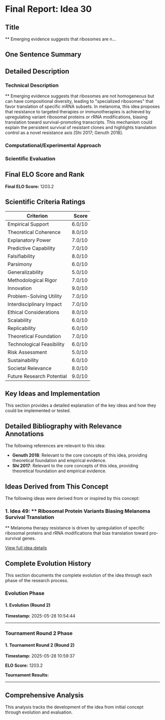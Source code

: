 # Final Report: Idea 30

## Title

** Emerging evidence suggests that ribosomes are n...

## One Sentence Summary



## Detailed Description

### Technical Description

** Emerging evidence suggests that ribosomes are not homogeneous but can have compositional diversity, leading to "specialized ribosomes" that favor translation of specific mRNA subsets. In melanoma, this idea proposes that resistance to targeted therapies or immunotherapies is achieved by upregulating variant ribosomal proteins or rRNA modifications, biasing translation toward survival-promoting transcripts. This mechanism could explain the persistent survival of resistant clones and highlights translation control as a novel resistance axis [Shi 2017; Genuth 2018].

### Computational/Experimental Approach



### Scientific Evaluation




## Final ELO Score and Rank

**Final ELO Score:** 1203.2

## Scientific Criteria Ratings

| Criterion | Score |
|---|---:|
| Empirical Support | 6.0/10 |
| Theoretical Coherence | 8.0/10 |
| Explanatory Power | 7.0/10 |
| Predictive Capability | 7.0/10 |
| Falsifiability | 8.0/10 |
| Parsimony | 6.0/10 |
| Generalizability | 5.0/10 |
| Methodological Rigor | 7.0/10 |
| Innovation | 9.0/10 |
| Problem-Solving Utility | 7.0/10 |
| Interdisciplinary Impact | 7.0/10 |
| Ethical Considerations | 8.0/10 |
| Scalability | 6.0/10 |
| Replicability | 6.0/10 |
| Theoretical Foundation | 7.0/10 |
| Technological Feasibility | 6.0/10 |
| Risk Assessment | 5.0/10 |
| Sustainability | 6.0/10 |
| Societal Relevance | 8.0/10 |
| Future Research Potential | 9.0/10 |

## Key Ideas and Implementation

This section provides a detailed explanation of the key ideas and how they could be implemented or tested.


## Detailed Bibliography with Relevance Annotations

The following references are relevant to this idea:

- **Genuth 2018**: Relevant to the core concepts of this idea, providing theoretical foundation and empirical evidence.
- **Shi 2017**: Relevant to the core concepts of this idea, providing theoretical foundation and empirical evidence.

## Ideas Derived from This Concept

The following ideas were derived from or inspired by this concept:

### 1. Idea 49: ** Ribosomal Protein Variants Biasing Melanoma Survival Translation

** Melanoma therapy resistance is driven by upregulation of specific ribosomal proteins and rRNA modifications that bias translation toward pro-survival genes.

[View full idea details](idea_49_final.md)

## Complete Evolution History

This section documents the complete evolution of the idea through each phase of the research process.

### Evolution Phase

#### 1. Evolution (Round 2)
**Timestamp:** 2025-05-28 10:54:44



---

### Tournament Round 2 Phase

#### 1. Tournament Round 2 (Round 2)
**Timestamp:** 2025-05-28 10:59:37

**ELO Score:** 1203.2

**Tournament Results:**



---

## Comprehensive Analysis

This analysis tracks the development of the idea from initial concept through evolution and evaluation.

